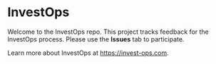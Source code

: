 # InvestOps

Welcome to the InvestOps repo. This project tracks feedback for the InvestOps process. Please use the **Issues** tab to participate.

Learn more about InvestOps at https://invest-ops.com.
